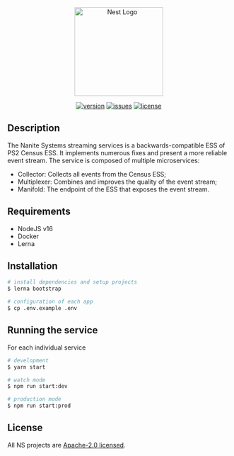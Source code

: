 <div align="center">
<a href="https://nanite-systems.net/" target="blank">
  <img src="https://nanite-systems.net/images/ns.colored.svg" width="200" alt="Nest Logo" />
</a>

[![version](https://img.shields.io/github/lerna-json/v/nanite-systems/stream?color=blue)](https://github.com/nanite-systems/stream)
[![issues](https://img.shields.io/github/issues/nanite-systems/stream)](https://github.com/nanite-systems/stream/issues)
[![license](https://img.shields.io/github/license/nanite-systems/stream)](https://github.com/nanite-systems/stream/blob/main/LICENSE)

</div>

## Description

The Nanite Systems streaming services is a backwards-compatible ESS of PS2 Census ESS.
It implements numerous fixes and present a more reliable event stream.
The service is composed of multiple microservices:

- Collector: Collects all events from the Census ESS;
- Multiplexer: Combines and improves the quality of the event stream;
- Manifold: The endpoint of the ESS that exposes the event stream.

## Requirements

- NodeJS v16
- Docker
- Lerna

## Installation

```bash
# install dependencies and setup projects
$ lerna bootstrap

# configuration of each app
$ cp .env.example .env
```

## Running the service

For each individual service

```bash
# development
$ yarn start

# watch mode
$ npm run start:dev

# production mode
$ npm run start:prod
```

## License

All NS projects are [Apache-2.0 licensed](LICENSE).
